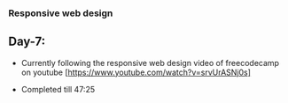 ### Responsive web design

## Day-7:
 - Currently following the responsive web design video of freecodecamp on youtube
    [https://www.youtube.com/watch?v=srvUrASNj0s]

 - Completed till 47:25    